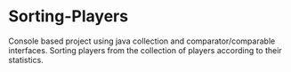 # Sorting-Players
Console based project using java collection and comparator/comparable interfaces.
Sorting players from the collection of players according to their statistics.
